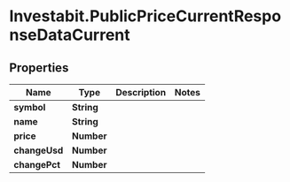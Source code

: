 # Investabit.PublicPriceCurrentResponseDataCurrent

## Properties
Name | Type | Description | Notes
------------ | ------------- | ------------- | -------------
**symbol** | **String** |  | 
**name** | **String** |  | 
**price** | **Number** |  | 
**changeUsd** | **Number** |  | 
**changePct** | **Number** |  | 


